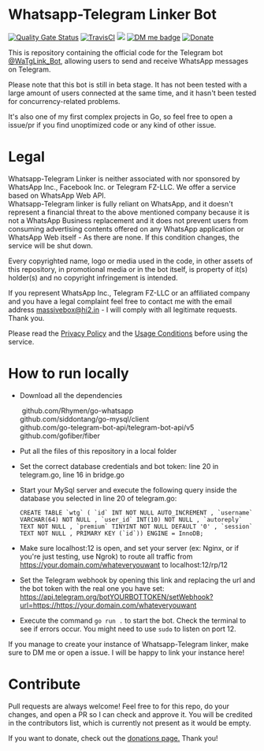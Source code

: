 # Whatsapp-Telegram Linker Bot

[![Quality Gate Status](https://sonarcloud.io/api/project_badges/measure?project=MassiveBox_WaTgLink_Bot&metric=alert_status)](https://sonarcloud.io/dashboard?id=MassiveBox_WaTgLink_Bot) [![TravisCI](https://travis-ci.com/MassiveBox/WaTgLink_Bot.svg?branch=master)](https://travis-ci.com/github/MassiveBox/WaTgLink_Bot/builds/) [<img class="badge" tag="github.com/MassiveBox/WaTgLink_Bot" src="https://goreportcard.com/badge/github.com/MassiveBox/WaTgLink_Bot">](https://goreportcard.com/report/github.com/MassiveBox/WaTgLink_Bot) [![DM me badge](https://img.shields.io/badge/contact-@MassiveBox-blue?logo=telegram)](https://t.me/MassiveBox) [![Donate](https://img.shields.io/badge/support-the%20project-yellow?logo=symantec)](https://massivebox.eu.org/?page=4)

This is repository containing the official code for the Telegram bot [@WaTgLink_Bot](https://t.me/WaTgLink_Bot), allowing users to send and receive WhatsApp messages on Telegram.  

Please note that this bot is still in beta stage. It has not been tested with a large amount of users connected at the same time, and it hasn't been tested for concurrency-related problems.  

It's also one of my first complex projects in Go, so feel free to open a issue/pr if you find unoptimized code or any kind of other issue.  

# Legal

Whatsapp-Telegram Linker is neither associated with nor sponsored by WhatsApp Inc., Facebook Inc. or Telegram FZ-LLC. We offer a service based on WhatsApp Web API.   
Whatsapp-Telegram linker is fully reliant on WhatsApp, and it doesn't represent a financial threat to the above mentioned company because it is not a WhatsApp Business replacement and it does not prevent users from consuming advertising contents offered on any WhatsApp application or WhatsApp Web itself - As there are none. If this condition changes, the service will be shut down.

Every copyrighted name, logo or media used in the code, in other assets of this repository, in promotional media or in the bot itself, is property of it(s) holder(s) and no copyright infringement is intended. 

If you represent WhatsApp Inc., Telegram FZ-LLC or an affiliated company and you have a legal complaint feel free to contact me with the email address massivebox@hi2.in - I will comply with all legitimate requests. Thank you.

Please read the [Privacy Policy](https://telegra.ph/Privacy-Policy---Whatsapp-Telegram-Linker-09-16-2) and the [Usage Conditions](https://telegra.ph/Usage-Conditions---WhatsApp-Telegram-Linker-09-16) before using the service.

# How to run locally

- Download all the dependencies

  ​	github.com/Rhymen/go-whatsapp  
  ​	github.com/siddontang/go-mysql/client  
  ​	github.com/go-telegram-bot-api/telegram-bot-api/v5  
  ​	github.com/gofiber/fiber  

- Put all the files of this repository in a local folder

- Set the correct database credentials and bot token: line 20 in telegram.go, line 16 in bridge.go

- Start your MySql server and execute the following query inside the database you selected in line 20 of telegram.go:

  ```CREATE TABLE `wtg` ( `id` INT NOT NULL AUTO_INCREMENT , `username` VARCHAR(64) NOT NULL , `user_id` INT(10) NOT NULL , `autoreply` TEXT NOT NULL , `premium` TINYINT NOT NULL DEFAULT '0' , `session` TEXT NOT NULL , PRIMARY KEY (`id`)) ENGINE = InnoDB; ```

- Make sure localhost:12 is open, and set your server (ex: Nginx, or if you're just testing, use Ngrok) to route all traffic from https://your.domain.com/whateveryouwant to localhost:12/rp/12

- Set the Telegram webhook by opening this link and replacing the url and the bot token with the real one you have set: https://api.telegram.org/botYOURBOTTOKEN/setWebhook?url=https://https://your.domain.com/whateveryouwant

- Execute the command `go run .` to start the bot. Check the terminal to see if errors occur. You might need to use `sudo` to listen on port 12.

If you manage to create your instance of Whatsapp-Telegram linker, make sure to DM me or open a issue. I will be happy to link your instance here!

# Contribute

Pull requests are always welcome! Feel free to for this repo, do your changes, and open a PR so I can check and approve it.
You will be credited in the contributors list, which is currently not present as it would be empty.  

If you want to donate, check out the [donations page.](https://massivebox.eu.org/?page=4 ) Thank you!
